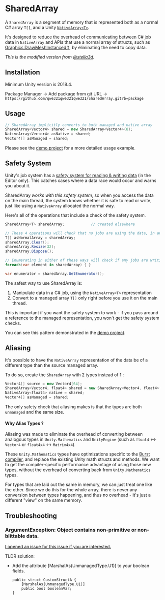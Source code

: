 # SharedArray
A `SharedArray` is a segment of memory that is represented both as a normal C# array `T[]`, and a Unity [`NativeArray<T>`](https://docs.unity3d.com/ScriptReference/Unity.Collections.NativeArray_1.html).

It's designed to reduce the overhead of communicating between C# job data in `NativeArray` and APIs that use a normal array of structs, such as [Graphics.DrawMeshInstanced()](https://docs.unity3d.com/ScriptReference/Graphics.DrawMeshInstanced.html), by eliminating the need to copy data.

*This is the modified version from [@stella3d](https://github.com/stella3d/SharedArray).*


## Installation

Minimum Unity version is 2018.4.

Package Manager -> Add package from git URL -> `https://github.com/qwe321qwe321qwe321/SharedArray.git?b=package`


## Usage


```csharp
// SharedArray implicitly converts to both managed and native array
SharedArray<Vector4> shared = new SharedArray<Vector4>(8);
NativeArray<Vector4> asNative = shared;
Vector4[] asManaged = shared;
```

Please see the [demo project](https://github.com/stella3d/SharedArray-Demo) for a more detailed usage example.


## Safety System

Unity's job system has a [safety system for reading & writing data](https://docs.unity3d.com/Manual/JobSystemSafetySystem.html) (in the Editor only).  This catches cases where a data race would occur and warns you about it.

SharedArray _works with this safety system_, so when you access the data on the main thread, the system knows whether it is safe to read or write, just like using a `NativeArray` allocated the normal way.

Here's all of the operations that include a check of the safety system.

```csharp
SharedArray<T> sharedArray;            // created elsewhere 

// These 4 operations will check that no jobs are using the data, in any way
T[] asNormalArray = sharedArray; 
sharedArray.Clear();
sharedArray.Resize(32);
sharedArray.Dispose();

// Enumerating in either of these ways will check if any jobs are writing to the data, but allow other readers
foreach(var element in sharedArray) { }

var enumerator = sharedArray.GetEnumerator();
```

The safest way to use SharedArray is: 
1) Manipulate data in a C# job, using the `NativeArray<T>` representation
2) Convert to a managed array `T[]` only right before you use it on the main thread.  

This is important if you want the safety system to work - if you pass around a reference to the managed representation, you won't get the safety system checks.

You can see this pattern demonstrated in the [demo project](https://github.com/stella3d/SharedArray-Demo).

## Aliasing 

It's possible to have the `NativeArray` representation of the data be of a different type than the source managed array.  

To do so, create the `SharedArray` with 2 types instead of 1 :

```csharp
Vector4[] source = new Vector4[64];
SharedArray<Vector4, float4> shared = new SharedArray<Vector4, float4>(source);
NativeArray<float4> native = shared;
Vector4[] asManaged = shared;
```

The only safety check that aliasing makes is that the types are both `unmanaged` and the same size.  

#### Why Alias Types ?

Aliasing was made to eliminate the overhead of converting between analogous types in `Unity.Mathematics` and `UnityEngine` (such as `float4` <-> `Vector4` or `float4x4` <-> `Matrix4x4`).

These `Unity.Mathematics` types have optimizations specific to the [Burst compiler](https://docs.unity3d.com/Packages/com.unity.burst@0.2/manual/index.html), and replace the existing Unity math structs and methods.
  We want to get the compiler-specific performance advantage of using those new types, without the overhead of converting back from `Unity.Mathematics` types. 
  
For types that are laid out the same in memory, we can just treat one like the other.  Since we do this for the whole array, there is never any conversion between types happening, and thus no overhead - it's just a different "view" on the same memory.

## Troubleshooting

### ArgumentException: Object contains non-primitive or non-blittable data.
[I opened an issue for this issue if you are interested.](https://github.com/stella3d/SharedArray/issues/2)

TLDR solution:
* Add the attribute [MarshalAs(UnmanagedType.U1)] to your boolean fields.
  ```
  public struct CustomStructA {
      [MarshalAs(UnmanagedType.U1)]
      public bool booleanVar;
  }
  ```